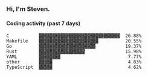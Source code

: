### Hi, I'm Steven.

#### Coding activity (past 7 days)
```
C           ▓▓▓▓▓▓▓▓▓▓▓▓▓▓▓▓▓▓▓▓▓▓▓▓▓▓▓▓▓▓  26.88%
Makefile    ▓▓▓▓▓▓▓▓▓▓▓▓▓▓▓▓▓▓▓▓▓▓          20.55%
Go          ▓▓▓▓▓▓▓▓▓▓▓▓▓▓▓▓▓▓▓▓▓           19.37%
Rust        ▓▓▓▓▓▓▓▓▓▓▓▓▓▓▓▓▓               15.98%
YAML        ▓▓▓▓▓▓▓▓                         7.77%
other       ▓▓▓▓▓                            4.83%
TypeScript  ▓▓▓▓▓                            4.62%
```
